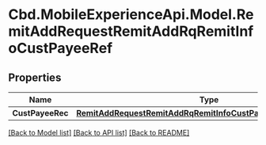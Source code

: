# Cbd.MobileExperienceApi.Model.RemitAddRequestRemitAddRqRemitInfoCustPayeeRef

## Properties

Name | Type | Description | Notes
------------ | ------------- | ------------- | -------------
**CustPayeeRec** | [**RemitAddRequestRemitAddRqRemitInfoCustPayeeRefCustPayeeRec**](RemitAddRequestRemitAddRqRemitInfoCustPayeeRefCustPayeeRec.md) |  | 

[[Back to Model list]](../README.md#documentation-for-models) [[Back to API list]](../README.md#documentation-for-api-endpoints) [[Back to README]](../README.md)


